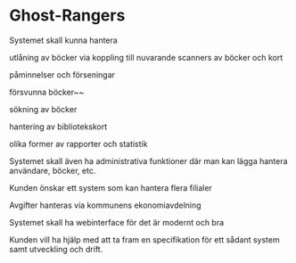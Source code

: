 # Ghost-Rangers

Systemet skall kunna hantera

utlåning av böcker via koppling till nuvarande scanners av böcker och kort

påminnelser och förseningar

försvunna böcker~~

sökning av böcker

hantering av bibliotekskort

olika former av rapporter och statistik

Systemet skall även ha administrativa funktioner där man kan lägga hantera användare, böcker, etc.

Kunden önskar ett system som kan hantera flera filialer

Avgifter hanteras via kommunens ekonomiavdelning

Systemet skall ha webinterface för det är modernt och bra

Kunden vill ha hjälp med att ta fram en specifikation för ett sådant system samt utveckling och drift.
